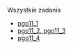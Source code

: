 Wszystkie zadania
- [pgo11_1](https://github.com/kacper-kisielewski/pgo11_1)
- [pgo11_2, pgo11_3](https://github.com/kacper-kisielewski/pgo11_2)
- [pgo11_4](https://github.com/kacper-kisielewski/pgo11_4)
